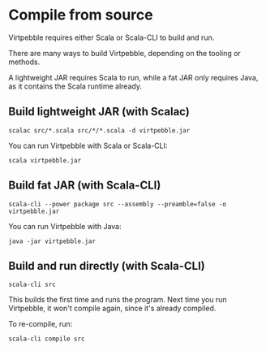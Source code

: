 # Compile from source
Virtpebble requires either Scala or Scala-CLI to build and run.

There are many ways to build Virtpebble, depending on the tooling or methods.

A lightweight JAR requires Scala to run, while a fat JAR only requires Java, as it contains the Scala runtime already.

## Build lightweight JAR (with Scalac)
```
scalac src/*.scala src/*/*.scala -d virtpebble.jar
```

You can run Virtpebble with Scala or Scala-CLI:

```
scala virtpebble.jar
```

## Build fat JAR (with Scala-CLI)
```
scala-cli --power package src --assembly --preamble=false -o virtpebble.jar
```
You can run Virtpebble with Java:

```
java -jar virtpebble.jar
```

## Build and run directly (with Scala-CLI)
```
scala-cli src
```
This builds the first time and runs the program. Next time you run Virtpebble, it won't compile again, since it's already compiled.

To re-compile, run:
```
scala-cli compile src
```
